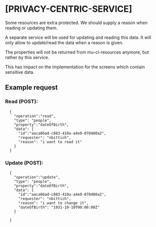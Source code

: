 # [PRIVACY-CENTRIC-SERVICE]

Some resources are extra protected. We should supply a reason when reading or updating them.

A separate service will be used for updating and reading this data. It will only allow to update/read the data when a
reason is given.

The properties will not be returned from mu-cl-resources anymore, but rather by this service.

This has impact on the implementation for the screens which contain sensitive data.

## Example request

### Read (POST):

```
  {
    "operation":"read",
    "type": "people",
    "property":"dateOfBirth",
    "data": {
      "id":"aaca86ad-c883-410a-a4e0-070480a2",
      "requester": "nbittich",
      "reason": "i want to read it"
    }
  }
```

### Update (POST):

```
  {
    "operation":"update",
    "type": "people",
    "property":"dateOfBirth",
    "data": {
      "id":"aaca86ad-c883-410a-a4e0-070480a2",
      "requester": "nbittich",
      "reason": "i want to change it",
      "dateOfBirth": "1931-10-10T00:00:00Z"
    }
  
  }
```
